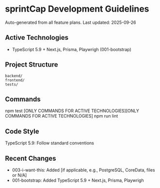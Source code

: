 # sprintCap Development Guidelines

Auto-generated from all feature plans. Last updated: 2025-09-26

## Active Technologies
- TypeScript 5.9 + Next.js, Prisma, Playwrigh (001-bootstrap)

## Project Structure
```
backend/
frontend/
tests/
```

## Commands
npm test [ONLY COMMANDS FOR ACTIVE TECHNOLOGIES][ONLY COMMANDS FOR ACTIVE TECHNOLOGIES] npm run lint

## Code Style
TypeScript 5.9: Follow standard conventions

## Recent Changes
- 003-i-want-this: Added [if applicable, e.g., PostgreSQL, CoreData, files or N/A]
- 001-bootstrap: Added TypeScript 5.9 + Next.js, Prisma, Playwrigh

<!-- MANUAL ADDITIONS START -->
<!-- MANUAL ADDITIONS END -->
